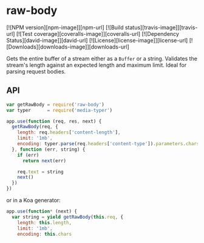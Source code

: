 # raw-body

[![NPM version][npm-image]][npm-url]
[![Build status][travis-image]][travis-url]
[![Test coverage][coveralls-image]][coveralls-url]
[![Dependency Status][david-image]][david-url]
[![License][license-image]][license-url]
[![Downloads][downloads-image]][downloads-url]

Gets the entire buffer of a stream either as a `Buffer` or a string.
Validates the stream's length against an expected length and maximum limit.
Ideal for parsing request bodies.

## API

```js
var getRawBody = require('raw-body')
var typer      = require('media-typer')

app.use(function (req, res, next) {
  getRawBody(req, {
    length: req.headers['content-length'],
    limit: '1mb',
    encoding: typer.parse(req.headers['content-type']).parameters.charset
  }, function (err, string) {
    if (err)
      return next(err)

    req.text = string
    next()
  })
})
```

or in a Koa generator:

```js
app.use(function* (next) {
  var string = yield getRawBody(this.req, {
    length: this.length,
    limit: '1mb',
    encoding: this.chars